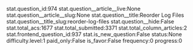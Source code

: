 stat.question_id:974
stat.question__article__live:None
stat.question__article__slug:None
stat.question__title:Reorder Log Files
stat.question__title_slug:reorder-log-files
stat.question__hide:False
stat.total_acs:1677
stat.total_submitted:3371
stat.total_column_articles:2
stat.frontend_question_id:937
stat.is_new_question:False
status:None
difficulty.level:1
paid_only:False
is_favor:False
frequency:0
progress:0
